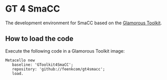 # GT 4 SmaCC
The development environment for SmaCC based on the [Glamorous Toolkit](https://gtoolkit.com).

## How to load the code

Execute the following code in a Glamorous Toolkit image:

```
Metacello new
   baseline: 'GToolkit4SmaCC';
   repository: 'github://feenkcom/gt4smacc';
   load.
```
